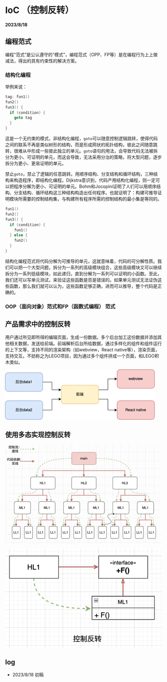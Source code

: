 # IoC （控制反转）

#### 2023/8/18

## 编程范式

编程“范式”是公认遵守的“模式”，编程范式（OPP、FP等）是在编程行为上上做减法，得出的具有约束性的解决方案。

### 结构化编程

举例来说：

``` c
tag: fun1()
fun2()
fun3() {
  if (condition) {
    goto tag
  }
}

```

这是一个无约束的模式，非结构化编程，`goto`可以随意控制逻辑跳转，使得代码之间的联系不再是类似树形的结构，而是形成网状的拓扑结构，彼此之间随意跳转，很难从中形成一些彼此独立的单元。`goto`语句的用法，会导致代码无法被拆分为更小、可证明的单元，而这会导致，无法采用分治的策略，将大型问题，逐步拆分为更小、更易证明的单元。

禁止`goto`，禁止了逻辑的任意跳转。用顺序结构、分支结构和循环结构，三种结构来构造程序，即结构化编程。Dijkstra意识到，代码产用结构化编程，则一定可以把程序分解为更小、可证明的单元。Bohm和Jocopini证明了人们可以用顺序结构、分支结构、循环结构这三种结构构造出任何程序。也就证明了：构建可推导证明模块所需要的控制结构集，与构建所有程序所需的控制结构的最小集是等同的。

``` c
fun1()
fun2()
fun3() {
  if (condition) {
    fun1()
  } else {
    fun2()
  }
}

```


结构化编程范式将代码分解为可推导的单元，这就意味着，代码的可分解性质。我们可以把一个大型问题，拆分为一系列的高级模块组合，这些高级模块又可以继续拆分为一系列低级模块，如此递归，直到分解为一系列可以证明的小函数。至此，我们还可以写单元测试，来验证这些函数是否是错误的。如果单元测试无法证伪这些函数，那么我们就可以认为，这些函数足够正确，进而可以推导，整个代码是正确的。

### OOP（面向对象）范式和FP（函数式编程） 范式


## 产品需求中的控制反转

用户通过所见即所得的编辑页面，生成一份数据。多个后台加工这份数据并添加其他相关数据，发送给前端。前端解析后台所给数据，通过多样化的组件和组件运行的上下文等，支持不同的渲染架构（如webview，React native等），渲染页面，支持交互。不妨称之为LEGO项目，因为通过多个组件拼成一个页面，和LEGO积木类似。

![多后台多引擎](./thinking_in_design/multiple_backends.png)

## 使用多态实现控制反转

![control flow](./IoC/control_flow.png)

![IoC](./IoC/IoC.png)



## log

- 2023/8/18 初稿


